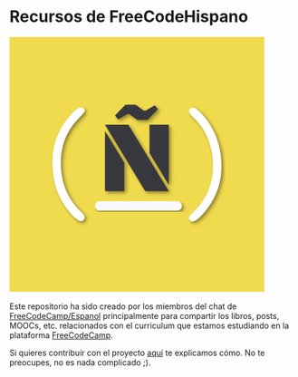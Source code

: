 # Recursos de FreeCodeHispano

![FCH_logo](./images/freecodehispano_logo.png)

Este repositorio ha sido creado por los miembros del chat de [FreeCodeCamp/Espanol](https://gitter.im/FreeCodeCamp/Espanol)
principalmente para compartir los libros, posts, MOOCs, etc. relacionados con el
curriculum que estamos estudiando en la plataforma [FreeCodeCamp](http://www.freecodecamp.com/).

Si quieres contribuír con el proyecto [aquí](./CONTRIBUTING.md) te explicamos cómo.
No te preocupes, no es nada complicado ;).
